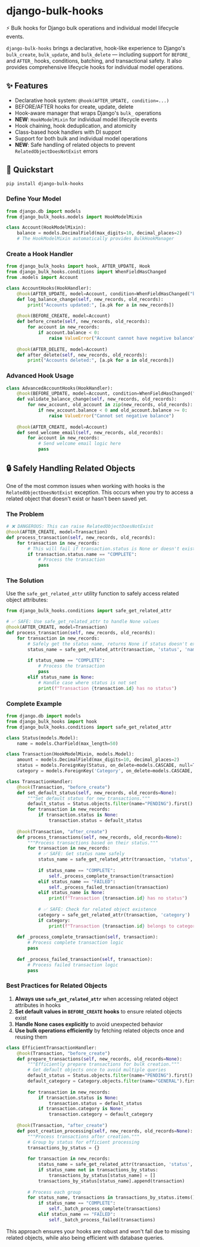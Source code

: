 
# django-bulk-hooks

⚡ Bulk hooks for Django bulk operations and individual model lifecycle events.

`django-bulk-hooks` brings a declarative, hook-like experience to Django's `bulk_create`, `bulk_update`, and `bulk_delete` — including support for `BEFORE_` and `AFTER_` hooks, conditions, batching, and transactional safety. It also provides comprehensive lifecycle hooks for individual model operations.

## ✨ Features

- Declarative hook system: `@hook(AFTER_UPDATE, condition=...)`
- BEFORE/AFTER hooks for create, update, delete
- Hook-aware manager that wraps Django's `bulk_` operations
- **NEW**: `HookModelMixin` for individual model lifecycle events
- Hook chaining, hook deduplication, and atomicity
- Class-based hook handlers with DI support
- Support for both bulk and individual model operations
- **NEW**: Safe handling of related objects to prevent `RelatedObjectDoesNotExist` errors

## 🚀 Quickstart

```bash
pip install django-bulk-hooks
```

### Define Your Model

```python
from django.db import models
from django_bulk_hooks.models import HookModelMixin

class Account(HookModelMixin):
    balance = models.DecimalField(max_digits=10, decimal_places=2)
    # The HookModelMixin automatically provides BulkHookManager
```

### Create a Hook Handler

```python
from django_bulk_hooks import hook, AFTER_UPDATE, Hook
from django_bulk_hooks.conditions import WhenFieldHasChanged
from .models import Account

class AccountHooks(HookHandler):
    @hook(AFTER_UPDATE, model=Account, condition=WhenFieldHasChanged("balance"))
    def log_balance_change(self, new_records, old_records):
        print("Accounts updated:", [a.pk for a in new_records])
    
    @hook(BEFORE_CREATE, model=Account)
    def before_create(self, new_records, old_records):
        for account in new_records:
            if account.balance < 0:
                raise ValueError("Account cannot have negative balance")
    
    @hook(AFTER_DELETE, model=Account)
    def after_delete(self, new_records, old_records):
        print("Accounts deleted:", [a.pk for a in old_records])
```

### Advanced Hook Usage

```python
class AdvancedAccountHooks(HookHandler):
    @hook(BEFORE_UPDATE, model=Account, condition=WhenFieldHasChanged("balance"))
    def validate_balance_change(self, new_records, old_records):
        for new_account, old_account in zip(new_records, old_records):
            if new_account.balance < 0 and old_account.balance >= 0:
                raise ValueError("Cannot set negative balance")
    
    @hook(AFTER_CREATE, model=Account)
    def send_welcome_email(self, new_records, old_records):
        for account in new_records:
            # Send welcome email logic here
            pass
```

## 🔒 Safely Handling Related Objects

One of the most common issues when working with hooks is the `RelatedObjectDoesNotExist` exception. This occurs when you try to access a related object that doesn't exist or hasn't been saved yet.

### The Problem

```python
# ❌ DANGEROUS: This can raise RelatedObjectDoesNotExist
@hook(AFTER_CREATE, model=Transaction)
def process_transaction(self, new_records, old_records):
    for transaction in new_records:
        # This will fail if transaction.status is None or doesn't exist
        if transaction.status.name == "COMPLETE":
            # Process the transaction
            pass
```

### The Solution

Use the `safe_get_related_attr` utility function to safely access related object attributes:

```python
from django_bulk_hooks.conditions import safe_get_related_attr

# ✅ SAFE: Use safe_get_related_attr to handle None values
@hook(AFTER_CREATE, model=Transaction)
def process_transaction(self, new_records, old_records):
    for transaction in new_records:
        # Safely get the status name, returns None if status doesn't exist
        status_name = safe_get_related_attr(transaction, 'status', 'name')
        
        if status_name == "COMPLETE":
            # Process the transaction
            pass
        elif status_name is None:
            # Handle case where status is not set
            print(f"Transaction {transaction.id} has no status")
```

### Complete Example

```python
from django.db import models
from django_bulk_hooks import hook
from django_bulk_hooks.conditions import safe_get_related_attr

class Status(models.Model):
    name = models.CharField(max_length=50)

class Transaction(HookModelMixin, models.Model):
    amount = models.DecimalField(max_digits=10, decimal_places=2)
    status = models.ForeignKey(Status, on_delete=models.CASCADE, null=True, blank=True)
    category = models.ForeignKey('Category', on_delete=models.CASCADE, null=True, blank=True)

class TransactionHandler:
    @hook(Transaction, "before_create")
    def set_default_status(self, new_records, old_records=None):
        """Set default status for new transactions."""
        default_status = Status.objects.filter(name="PENDING").first()
        for transaction in new_records:
            if transaction.status is None:
                transaction.status = default_status
    
    @hook(Transaction, "after_create")
    def process_transactions(self, new_records, old_records=None):
        """Process transactions based on their status."""
        for transaction in new_records:
            # ✅ SAFE: Get status name safely
            status_name = safe_get_related_attr(transaction, 'status', 'name')
            
            if status_name == "COMPLETE":
                self._process_complete_transaction(transaction)
            elif status_name == "FAILED":
                self._process_failed_transaction(transaction)
            elif status_name is None:
                print(f"Transaction {transaction.id} has no status")
            
            # ✅ SAFE: Check for related object existence
            category = safe_get_related_attr(transaction, 'category')
            if category:
                print(f"Transaction {transaction.id} belongs to category: {category.name}")
    
    def _process_complete_transaction(self, transaction):
        # Process complete transaction logic
        pass
    
    def _process_failed_transaction(self, transaction):
        # Process failed transaction logic
        pass
```

### Best Practices for Related Objects

1. **Always use `safe_get_related_attr`** when accessing related object attributes in hooks
2. **Set default values in `BEFORE_CREATE` hooks** to ensure related objects exist
3. **Handle None cases explicitly** to avoid unexpected behavior
4. **Use bulk operations efficiently** by fetching related objects once and reusing them

```python
class EfficientTransactionHandler:
    @hook(Transaction, "before_create")
    def prepare_transactions(self, new_records, old_records=None):
        """Efficiently prepare transactions for bulk creation."""
        # Get default objects once to avoid multiple queries
        default_status = Status.objects.filter(name="PENDING").first()
        default_category = Category.objects.filter(name="GENERAL").first()
        
        for transaction in new_records:
            if transaction.status is None:
                transaction.status = default_status
            if transaction.category is None:
                transaction.category = default_category
    
    @hook(Transaction, "after_create")
    def post_creation_processing(self, new_records, old_records=None):
        """Process transactions after creation."""
        # Group by status for efficient processing
        transactions_by_status = {}
        
        for transaction in new_records:
            status_name = safe_get_related_attr(transaction, 'status', 'name')
            if status_name not in transactions_by_status:
                transactions_by_status[status_name] = []
            transactions_by_status[status_name].append(transaction)
        
        # Process each group
        for status_name, transactions in transactions_by_status.items():
            if status_name == "COMPLETE":
                self._batch_process_complete(transactions)
            elif status_name == "FAILED":
                self._batch_process_failed(transactions)
```

This approach ensures your hooks are robust and won't fail due to missing related objects, while also being efficient with database queries.
